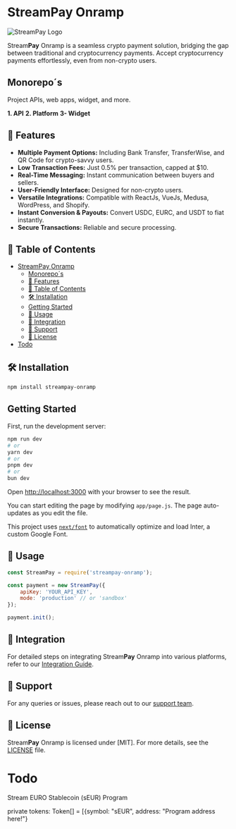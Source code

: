 # StreamPay Onramp

![StreamPay Logo](path_to_logo.png)

Stream**Pay** Onramp is a seamless crypto payment solution, bridging the gap between traditional and cryptocurrency payments. Accept cryptocurrency payments effortlessly, even from non-crypto users.

## Monorepo´s

Project APIs, web apps, widget, and more.

**1. API**
**2. Platform**
**3- Widget**

## 🌟 Features

- **Multiple Payment Options:** Including Bank Transfer, TransferWise, and QR Code for crypto-savvy users.
- **Low Transaction Fees:** Just 0.5% per transaction, capped at $10.
- **Real-Time Messaging:** Instant communication between buyers and sellers.
- **User-Friendly Interface:** Designed for non-crypto users.
- **Versatile Integrations:** Compatible with ReactJs, VueJs, Medusa, WordPress, and Shopify.
- **Instant Conversion & Payouts:** Convert USDC, EURC, and USDT to fiat instantly.
- **Secure Transactions:** Reliable and secure processing.

## 📌 Table of Contents

- [StreamPay Onramp](#streampay-onramp)
  - [Monorepo´s](#monorepos)
  - [🌟 Features](#-features)
  - [📌 Table of Contents](#-table-of-contents)
  - [🛠 Installation](#-installation)
  - [Getting Started](#getting-started)
  - [🚀 Usage](#-usage)
  - [🔗 Integration](#-integration)
  - [🤝 Support](#-support)
  - [📜 License](#-license)
- [Todo](#todo)


## 🛠 Installation

```bash
npm install streampay-onramp
```

## Getting Started

First, run the development server:

```bash
npm run dev
# or
yarn dev
# or
pnpm dev
# or
bun dev
```

Open [http://localhost:3000](http://localhost:3000) with your browser to see the result.

You can start editing the page by modifying `app/page.js`. The page auto-updates as you edit the file.

This project uses [`next/font`](https://nextjs.org/docs/basic-features/font-optimization) to automatically optimize and load Inter, a custom Google Font.

## 🚀 Usage

```javascript
const StreamPay = require('streampay-onramp');

const payment = new StreamPay({
    apiKey: 'YOUR_API_KEY',
    mode: 'production' // or 'sandbox'
});

payment.init();
```

## 🔗 Integration

For detailed steps on integrating Stream**Pay** Onramp into various platforms, refer to our [Integration Guide](link_to_integration_guide.md).

## 🤝 Support

For any queries or issues, please reach out to our [support team](link_to_support).

## 📜 License

Stream**Pay** Onramp is licensed under [MIT]. For more details, see the [LICENSE](LICENSE) file.

# Todo

Stream EURO Stablecoin (sEUR) Program

private tokens: Token[] = [{symbol: "sEUR", address: "Program address here!"}
